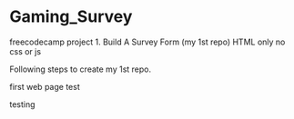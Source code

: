 # Gaming_Survey
freecodecamp project 1.  Build A Survey Form (my 1st repo)
HTML only no css or js

Following steps to create my 1st repo.

first web page test

testing 
